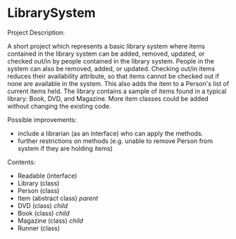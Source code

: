 # LibrarySystem

Project Description:

  A short project which represents a basic library system where items contained in the library system can be
  added, removed, updated, or checked out/in by people contained in the library system. People in the system
  can also be removed, added, or updated. Checking out/in items reduces their availability attribute, so that
  items cannot be checked out if none are available in the system. This also adds the item to a Person's list
  of current items held. The library contains a sample of items found in a typical library: Book, DVD, and 
  Magazine. More item classes could be added without changing the existing code. 

Possible improvements:
 - include a librarian (as an interface) who can apply the methods.
 - further restrictions on methods (e.g. unable to remove Person from system if they are holding items)

Contents:
 - Readable (interface)
 - Library (class)
 - Person (class)
 - Item (abstract class) _parent_
 - DVD (class) _child_
 - Book (class) _child_
 - Magazine (class) _child_
 - Runner (class)
